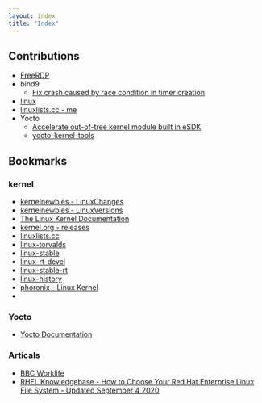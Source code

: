 ```yaml
---
layout: index
title: "Index"
---
```


## Contributions
* [FreeRDP](https://github.com/FreeRDP/FreeRDP/pulls?page=1&q=+is%3Apr+author%3A%40me)
* bind9
  * [Fix crash caused by race condition in timer creation](https://gitlab.isc.org/isc-projects/bind9/commit/21966423cd7101a60ddfb3cf11f04f71c9fdd7b7)
* [linux](https://git.kernel.org/pub/scm/linux/kernel/git/torvalds/linux.git/log/?qt=author&q=zhaolong+zhang)
* [linuxlists.cc - me](https://linuxlists.cc/profile/51695/Zhaolong_Zhang)
* Yocto
  * [Accelerate out-of-tree kernel module built in eSDK](https://bugzilla.yoctoproject.org/show_bug.cgi?id=13113)
  * [yocto-kernel-tools](https://git.yoctoproject.org/cgit/cgit.cgi/yocto-kernel-tools/log/?qt=author&q=zhaolong)

## Bookmarks
### kernel
* [kernelnewbies - LinuxChanges](https://kernelnewbies.org/LinuxChanges)
* [kernelnewbies - LinuxVersions](https://kernelnewbies.org/LinuxVersions)
* [The Linux Kernel Documentation](https://www.kernel.org/doc/html/latest/)
* [kernel.org - releases](https://www.kernel.org/category/releases.html)
* [linuxlists.cc](https://linuxlists.cc/users)
* [linux-torvalds](https://git.kernel.org/pub/scm/linux/kernel/git/torvalds/linux.git/)
* [linux-stable](https://git.kernel.org/pub/scm/linux/kernel/git/stable/linux.git/)
* [linux-rt-devel](https://git.kernel.org/pub/scm/linux/kernel/git/rt/linux-rt-devel.git/)
* [linux-stable-rt](https://git.kernel.org/pub/scm/linux/kernel/git/rt/linux-stable-rt.git/)
* [linux-history](https://git.kernel.org/pub/scm/linux/kernel/git/history/history.git/)
* [phoronix - Linux Kernel](https://www.phoronix.com/scan.php?page=news_topic&q=Linux%20Kernel)
* 
### Yocto
* [Yocto Documentation](https://docs.yoctoproject.org/)

### Articals
* [BBC Worklife](https://www.bbc.com/worklife/)
* [RHEL Knowledgebase - How to Choose Your Red Hat Enterprise Linux File System - Updated September 4 2020](https://access.redhat.com/articles/3129891)
